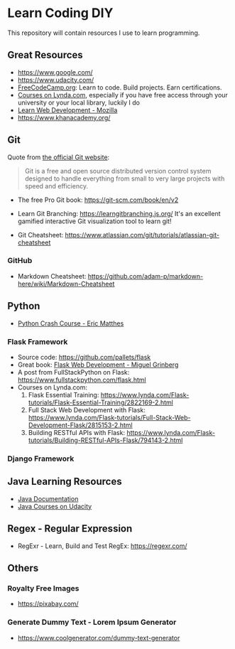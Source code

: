 # Learn Coding DIY
This repository will contain resources I use to learn programming.

## Great Resources
- https://www.google.com/
- https://www.udacity.com/
- [FreeCodeCamp.org](https://www.freecodecamp.org/): Learn to code. Build projects. Earn certifications.
- [Courses on Lynda.com](https://www.lynda.com), especially if you have free access through your university or your local library, luckily I do
- [Learn Web Development - Mozilla](https://developer.mozilla.org/en-US/docs/Learn)
- https://www.khanacademy.org/


## Git
Quote from [the official Git website](https://git-scm.com/):
> Git is a free and open source distributed version control system designed to handle everything from small to very large projects with speed and efficiency.

- The free Pro Git book: https://git-scm.com/book/en/v2
- Learn Git Branching: https://learngitbranching.js.org/ It's an excellent gamified interactive Git visualization tool to learn git!

- Git Cheatsheet: https://www.atlassian.com/git/tutorials/atlassian-git-cheatsheet

### GitHub
- Markdown Cheatsheet: https://github.com/adam-p/markdown-here/wiki/Markdown-Cheatsheet


## Python

- [Python Crash Course - Eric Matthes](https://ehmatthes.github.io/pcc_2e/)

### Flask Framework

- Source code: https://github.com/pallets/flask
- Great book: [Flask Web Development - Miguel Grinberg](https://www.amazon.com/Flask-Web-Development-Developing-Applications/dp/1491991739)
- A post from FullStackPython on Flask: https://www.fullstackpython.com/flask.html
- Courses on Lynda.com:
  1. Flask Essential Training: https://www.lynda.com/Flask-tutorials/Flask-Essential-Training/2822169-2.html
  2. Full Stack Web Development with Flask: https://www.lynda.com/Flask-tutorials/Full-Stack-Web-Development-Flask/2815153-2.html
  3. Building RESTful APIs with Flask: https://www.lynda.com/Flask-tutorials/Building-RESTful-APIs-Flask/794143-2.html

### Django Framework

## Java Learning Resources
- [Java Documentation](https://docs.oracle.com/en/java/)
- [Java Courses on Udacity](https://www.udacity.com/courses/all?keyword=java)


## Regex - Regular Expression
- RegExr - Learn, Build and Test RegEx: https://regexr.com/

## Others

### Royalty Free Images

- https://pixabay.com/

### Generate Dummy Text - Lorem Ipsum Generator

- https://www.coolgenerator.com/dummy-text-generator
